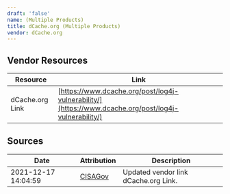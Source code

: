```yaml
---
draft: 'false'
name: (Multiple Products)
title: dCache.org (Multiple Products)
vendor: dCache.org
---
```


## Vendor Resources
| Resource | Link |
| --- | --- |
| dCache.org Link | [https://www.dcache.org/post/log4j-vulnerability/](https://www.dcache.org/post/log4j-vulnerability/) |



## Sources
| Date | Attribution | Description |
| --- | --- | --- |
| 2021-12-17 14:04:59 | [CISAGov](https://raw.githubusercontent.com/cisagov/log4j-affected-db/develop/README.md) | Updated vendor link dCache.org Link.  |
